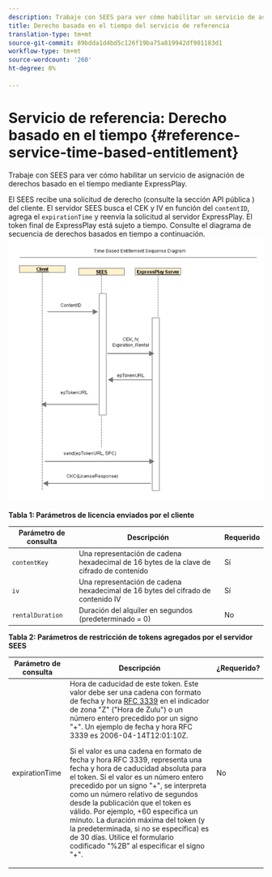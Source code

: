 ```yaml
---
description: Trabaje con SEES para ver cómo habilitar un servicio de asignación de derechos basado en el tiempo mediante ExpressPlay.
title: Derecho basado en el tiempo del servicio de referencia
translation-type: tm+mt
source-git-commit: 89bdda1d4bd5c126f19ba75a819942df901183d1
workflow-type: tm+mt
source-wordcount: '260'
ht-degree: 0%

---
```



# Servicio de referencia: Derecho basado en el tiempo {#reference-service-time-based-entitlement}

Trabaje con SEES para ver cómo habilitar un servicio de asignación de derechos basado en el tiempo mediante ExpressPlay.

El SEES recibe una solicitud de derecho (consulte la sección API pública ) del cliente. El servidor SEES busca el CEK y IV en función del `contentID`, agrega el `expirationTime` y reenvía la solicitud al servidor ExpressPlay. El token final de ExpressPlay está sujeto a tiempo. Consulte el diagrama de secuencia de derechos basados en tiempo a continuación. ![](assets/fees-time-based.png)

**Tabla 1: Parámetros de licencia enviados por el cliente**

| Parámetro de consulta | Descripción | Requerido |
|---|---|---|
| `contentKey` | Una representación de cadena hexadecimal de 16 bytes de la clave de cifrado de contenido | Sí |
| `iv` | Una representación de cadena hexadecimal de 16 bytes del cifrado de contenido IV | Sí |
| `rentalDuration` | Duración del alquiler en segundos (predeterminado = 0) | No |

**Tabla 2: Parámetros de restricción de tokens agregados por el servidor SEES**

<table id="table_E979FAD7A61A4832A46667301939FAEB">  
 <thead> 
  <tr> 
   <th class="entry"> Parámetro de consulta </th> 
   <th class="entry"> Descripción </th> 
   <th class="entry"> ¿Requerido? </th> 
  </tr> 
 </thead>
 <tbody> 
  <tr> 
   <td><span class="codeph"> expirationTime</span> </td> 
   <td>Hora de caducidad de este token. Este valor debe ser una cadena con formato de fecha y hora <a href="https://www.ietf.org/rfc/rfc3339.txt" format="html" type="external"> RFC 3339</a> en el indicador de zona "Z" ("Hora de Zulu") o un número entero precedido por un signo "+". Un ejemplo de fecha y hora RFC 3339 es <span class="codeph"> 2006-04-14T12:01:10Z</span>. <p>Si el valor es una cadena en formato de fecha y hora RFC 3339, representa una fecha y hora de caducidad absoluta para el token. Si el valor es un número entero precedido por un signo "+", se interpreta como un número relativo de segundos desde la publicación que el token es válido. Por ejemplo, <span class="codeph"> +60</span> especifica un minuto. La duración máxima del token (y la predeterminada, si no se especifica) es de 30 días. Utilice el formulario codificado "%2B" al especificar el signo "+". </p> </td> 
   <td> No </td> 
  </tr> 
 </tbody> 
</table>


